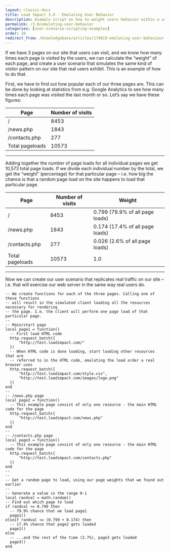 ```yaml
---
layout: classic-docs
title: Load Impact 3.0 - Emulating User Behavior
description: Example script on how to weight users behavior within a user scenario
permalink: /3.0/emulating-user-behavior
categories: [user-scenario-scripting-examples]
order: 20
redirect_from: /knowledgebase/articles/174619-emulating-user-behaviour
---
```


If we have 3 pages on our site that users can visit, and we know how many times each page is visited by the users, we can calculate the “weight” of each page, and create a user scenario that simulates the same kind of visitor pattern on our site that real users exhibit. This is an example of how to do that.

First, we have to find out how popular each of our three pages are. This can be done by looking at statistics from e.g. Google Analytics to see how many times each page was visited the last month or so. Let’s say we have these figures:

Page            | Number of visits
----------------|-----------------
/               | 8453
/news.php       | 1843
/contacts.php   | 277
Total pageloads | 10573

***

Adding together the number of page loads for all individual pages we get 10,573 total page loads. If we divide each individual number by the total, we get the “weight” (percentage) for that particular page – i.e. how big the chance is that a random page load on the site happens to load that particular page.

Page            | Number of visits | Weight
----------------|------------------|--------------------------------
/               | 8453             | 0.799 (79.9% of all page loads)
/news.php       | 1843             | 0.174 (17.4% of all page loads)
/contacts.php   | 277              | 0.026 (2.6% of all page loads)
Total pageloads | 10573            | 1.0

***

Now we can create our user scenario that replicates real traffic on our site – i.e. that will exercise our web server in the same way real users do.

```
-- We create functions for each of the three pages. Calling one of these functions
-- will result in the simulated client loading all the resources necessary for rendering
-- the page. I.e. the client will perform one page load of that particular page.
--
-- Main/start page
local page1 = function()
  -- First load HTML code
  http.request_batch({
      "http://test.loadimpact.com/"
  })
  -- When HTML code is done loading, start loading other resources that are
  -- referred to in the HTML code, emulating the load order a real browser uses
  http.request_batch({
      "http://test.loadimpact.com/style.css",
      "http://test.loadimpact.com/images/logo.png"
  })
end
--
-- /news.php page
local page2 = function()
  -- This example page consist of only one resource - the main HTML code for the page
  http.request_batch({
      "http://test.loadimpact.com/news.php"
  })
end
--
-- /contacts.php page
local page3 = function()
  -- This example page consist of only one resource - the main HTML code for the page
  http.request_batch({
      "http://test.loadimpact.com/contacts.php"
  })
end
--
--
-- Get a random page to load, using our page weights that we found out earlier
--
-- Generate a value in the range 0-1
local randval = math.random()
-- Find out which page to load
if randval <= 0.799 then
  -- 79.9% chance that we load page1
  page1()
elseif randval <= (0.799 + 0.174) then
  -- 17.4% chance that page2 gets loaded
  page2()
else
  -- ...and the rest of the time (2.7%), page3 gets loaded
  page3()
end
```
